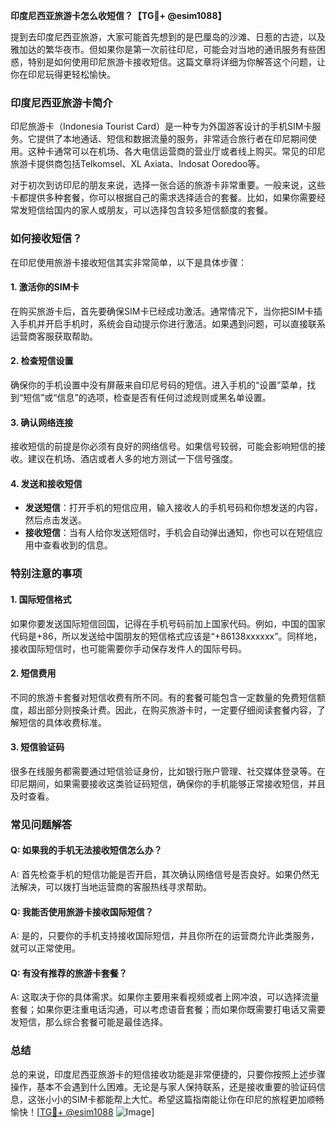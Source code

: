 **印度尼西亚旅游卡怎么收短信？【TG💪+ @esim1088】**

提到去印度尼西亚旅游，大家可能首先想到的是巴厘岛的沙滩、日惹的古迹，以及雅加达的繁华夜市。但如果你是第一次前往印尼，可能会对当地的通讯服务有些困惑，特别是如何使用印尼旅游卡接收短信。这篇文章将详细为你解答这个问题，让你在印尼玩得更轻松愉快。

### 印度尼西亚旅游卡简介

印尼旅游卡（Indonesia Tourist Card）是一种专为外国游客设计的手机SIM卡服务。它提供了本地通话、短信和数据流量的服务，非常适合旅行者在印尼期间使用。这种卡通常可以在机场、各大电信运营商的营业厅或者线上购买。常见的印尼旅游卡提供商包括Telkomsel、XL Axiata、Indosat Ooredoo等。

对于初次到访印尼的朋友来说，选择一张合适的旅游卡非常重要。一般来说，这些卡都提供多种套餐，你可以根据自己的需求选择适合的套餐。比如，如果你需要经常发短信给国内的家人或朋友，可以选择包含较多短信额度的套餐。

### 如何接收短信？

在印尼使用旅游卡接收短信其实非常简单，以下是具体步骤：

#### 1. **激活你的SIM卡**
   在购买旅游卡后，首先要确保SIM卡已经成功激活。通常情况下，当你把SIM卡插入手机并开启手机时，系统会自动提示你进行激活。如果遇到问题，可以直接联系运营商客服获取帮助。

#### 2. **检查短信设置**
   确保你的手机设置中没有屏蔽来自印尼号码的短信。进入手机的“设置”菜单，找到“短信”或“信息”的选项，检查是否有任何过滤规则或黑名单设置。

#### 3. **确认网络连接**
   接收短信的前提是你必须有良好的网络信号。如果信号较弱，可能会影响短信的接收。建议在机场、酒店或者人多的地方测试一下信号强度。

#### 4. **发送和接收短信**
   - **发送短信**：打开手机的短信应用，输入接收人的手机号码和你想发送的内容，然后点击发送。
   - **接收短信**：当有人给你发送短信时，手机会自动弹出通知，你也可以在短信应用中查看收到的信息。

### 特别注意的事项

#### 1. **国际短信格式**
   如果你要发送国际短信回国，记得在手机号码前加上国家代码。例如，中国的国家代码是+86，所以发送给中国朋友的短信格式应该是“+86138xxxxxx”。同样地，接收国际短信时，也可能需要你手动保存发件人的国际号码。

#### 2. **短信费用**
   不同的旅游卡套餐对短信收费有所不同。有的套餐可能包含一定数量的免费短信额度，超出部分则按条计费。因此，在购买旅游卡时，一定要仔细阅读套餐内容，了解短信的具体收费标准。

#### 3. **短信验证码**
   很多在线服务都需要通过短信验证身份，比如银行账户管理、社交媒体登录等。在印尼期间，如果需要接收这类验证码短信，确保你的手机能够正常接收短信，并且及时查看。

### 常见问题解答

#### Q: 如果我的手机无法接收短信怎么办？
A: 首先检查手机的短信功能是否开启，其次确认网络信号是否良好。如果仍然无法解决，可以拨打当地运营商的客服热线寻求帮助。

#### Q: 我能否使用旅游卡接收国际短信？
A: 是的，只要你的手机支持接收国际短信，并且你所在的运营商允许此类服务，就可以正常使用。

#### Q: 有没有推荐的旅游卡套餐？
A: 这取决于你的具体需求。如果你主要用来看视频或者上网冲浪，可以选择流量套餐；如果你更注重电话沟通，可以考虑语音套餐；而如果你既需要打电话又需要发短信，那么综合套餐可能是最佳选择。

### 总结

总的来说，印度尼西亚旅游卡的短信接收功能是非常便捷的，只要你按照上述步骤操作，基本不会遇到什么困难。无论是与家人保持联系，还是接收重要的验证码信息，这张小小的SIM卡都能帮上大忙。希望这篇指南能让你在印尼的旅程更加顺畅愉快！[[TG💪+ @esim1088](https://t.me/s/esim1088) ![Image](https://i.postimg.cc/4NQfJmqS/Snipaste-2025-05-13-00-14-12.png)]